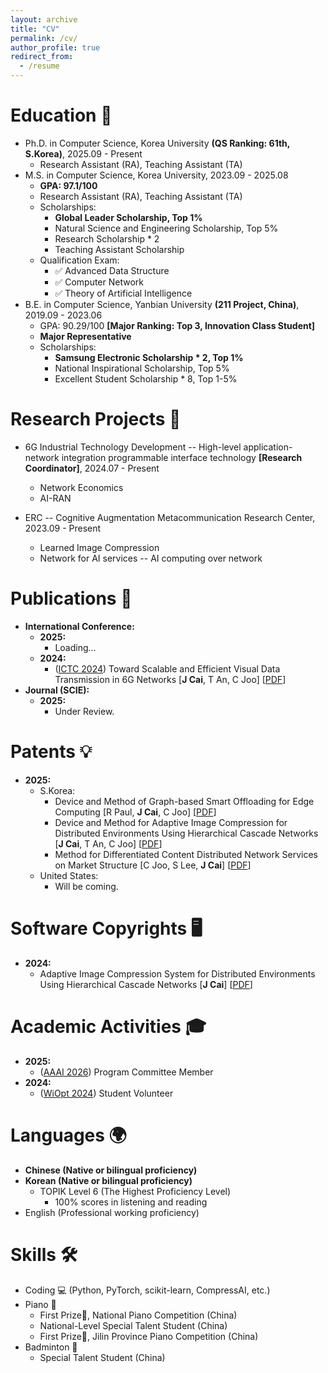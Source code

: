```yaml
---
layout: archive
title: "CV"
permalink: /cv/
author_profile: true
redirect_from:
  - /resume
---
```


<!-- {% include base_path %} -->

Education 📑
======
* Ph.D. in Computer Science, Korea University **(QS Ranking: 61th, S.Korea)**, 2025.09 - Present
  * Research Assistant (RA), Teaching Assistant (TA)
* M.S. in Computer Science, Korea University, 2023.09 - 2025.08
  * **GPA: 97.1/100**
  * Research Assistant (RA), Teaching Assistant (TA)
  * Scholarships:
    * **Global Leader Scholarship, Top 1%**
    * Natural Science and Engineering Scholarship, Top 5%
    * Research Scholarship * 2
    * Teaching Assistant Scholarship 
  * Qualification Exam: 
    * ✅ Advanced Data Structure
    * ✅ Computer Network
    * ✅ Theory of Artificial Intelligence
* B.E. in Computer Science, Yanbian University **(211 Project, China)**, 2019.09 - 2023.06
  * GPA: 90.29/100 **[Major Ranking: Top 3, Innovation Class Student]**
  * **Major Representative**
  * Scholarships:
    * **Samsung Electronic Scholarship * 2, Top 1%**
    * National Inspirational Scholarship, Top 5%
    * Excellent Student Scholarship * 8, Top 1-5%

Research Projects  📝
======
* 6G Industrial Technology Development -- High-level application-network integration programmable interface technology **[Research Coordinator]**, 2024.07 - Present 
  * Network Economics
  * AI-RAN

* ERC -- Cognitive Augmentation Metacommunication Research Center, 2023.09 - Present
  * Learned Image Compression
  * Network for AI services -- AI computing over network

Publications 📖
======
* **International Conference:**
  * **2025:**
    * Loading...
  * **2024:**
    * ([ICTC 2024](https://ictc.org/)) Toward Scalable and Efficient Visual Data Transmission in 6G Networks [**J Cai**, T An, C Joo] [[PDF](https://ieeexplore.ieee.org/document/10827560)]  
* **Journal (SCIE):**
  * **2025:**
    * Under Review.

Patents 💡
=====
* **2025:**
  * S.Korea:
    * Device and Method of Graph-based Smart Offloading for Edge Computing [R Paul, **J Cai**, C Joo] [[PDF](https://drive.google.com/file/d/1lSnUjHoIEyyWrOSQTCDFCYVsGQup45ey/view?usp=drive_link)]
    * Device and Method for Adaptive Image Compression for Distributed Environments Using Hierarchical Cascade Networks [**J Cai**, T An, C Joo] [[PDF](https://drive.google.com/file/d/1ndmq3pUajRwp7RtgcnqH0JqOrs5EaX82/view?usp=drive_link)]
    * Method for Differentiated Content Distributed Network Services on Market Structure [C Joo, S Lee, **J Cai**] [[PDF](https://drive.google.com/file/d/1tSeF02__LZ6Bbw8lT6-MIaSRGpb4khAB/view?usp=sharing)]
  * United States:
    * Will be coming.

Software Copyrights 🖥️
=====
* **2024:**
  * Adaptive Image Compression System for Distributed Environments Using Hierarchical Cascade Networks [**J Cai**] [[PDF](https://drive.google.com/file/d/19d162l5xmKdRcG6fh2oQ2nObdNWHuApv/view?usp=drive_link)]

Academic Activities 🎓
======
* **2025:**
  * ([AAAI 2026](https://aaai.org/conference/aaai/aaai-26/)) Program Committee Member
* **2024:**
  * ([WiOpt 2024](https://wiopt24.github.io/index.html)) Student Volunteer

Languages 🌍
======
* **Chinese (Native or bilingual proficiency)**
* **Korean (Native or bilingual proficiency)**
  * TOPIK Level 6 (The Highest Proficiency Level)
    * 100% scores in listening and reading
* English (Professional working proficiency)

Skills 🛠️
======
* Coding 💻 (Python, PyTorch, scikit-learn, CompressAI, etc.)
* Piano 🎹
  * First Prize🏅, National Piano Competition (China)
  * National-Level Special Talent Student (China)
  * First Prize🏅, Jilin Province Piano Competition (China)
* Badminton 🏸
  * Special Talent Student (China)
  